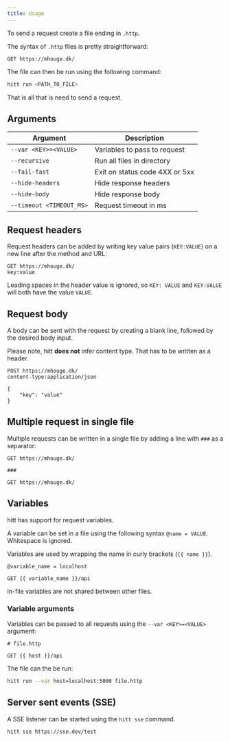 ```yaml
---
title: Usage
---
```


To send a request create a file ending in `.http`.

The syntax of `.http` files is pretty straightforward:

```http
GET https://mhouge.dk/
```

The file can then be run using the following command:

```sh
hitt run <PATH_TO_FILE>
```

That is all that is need to send a request.

## Arguments

| Argument                 | Description                    |
| ------------------------ | ------------------------------ |
| `--var <KEY>=<VALUE>`    | Variables to pass to request   |
| `--recursive`            | Run all files in directory     |
| `--fail-fast`            | Exit on status code 4XX or 5xx |
| `--hide-headers`         | Hide response headers          |
| `--hide-body`            | Hide response body             |
| `--timeout <TIMEOUT_MS>` | Request timeout in ms          |

## Request headers

Request headers can be added by writing key value pairs (`KEY:VALUE`) on a new line after the method and URL:

```http
GET https://mhouge.dk/
key:value
```

Leading spaces in the header value is ignored, so `KEY: VALUE` and `KEY:VALUE` will both have the value `VALUE`.

## Request body

A body can be sent with the request by creating a blank line, followed by the desired body input.

Please note, hitt **does not** infer content type. That has to be written as a header.

```http
POST https://mhouge.dk/
content-type:application/json

{
    "key": "value"
}
```

## Multiple request in single file

Multiple requests can be written in a single file by adding a line with `###` as a separator:

```http
GET https://mhouge.dk/

###

GET https://mhouge.dk/
```

## Variables

hitt has support for request variables.

A variable can be set in a file using the following syntax `@name = VALUE`. Whitespace is ignored.

Variables are used by wrapping the name in curly brackets (`{{ name }}`).

```http
@variable_name = localhost

GET {{ variable_name }}/api
```

In-file variables are not shared between other files.

### Variable arguments

Variables can be passed to all requests using the `--var <KEY>=<VALUE>` argument:

```http
# file.http

GET {{ host }}/api
```

The file can the be run:

```sh
hitt run --var host=localhost:5000 file.http
```

## Server sent events (SSE)

A SSE listener can be started using the `hitt sse` command.

```sh
hitt sse https://sse.dev/test
```
